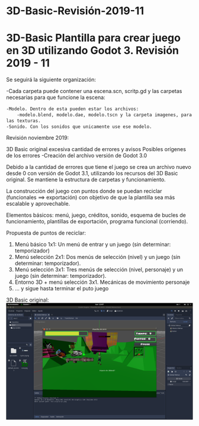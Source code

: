 # 3D-Basic-Revisión-2019-11
# 3D-Basic  Plantilla para crear juego en 3D utilizando Godot 3.   Revisión 2019 - 11

Se seguirá la siguiente organización:

-Cada carpeta puede contener una escena.scn, scritp.gd y las carpetas necesarias para que funcione la escena:

    -Modelo. Dentro de esta pueden estar los archivos:
        -modelo.blend, modelo.dae, modelo.tscn y la carpeta imagenes, para las texturas.
    -Sonido. Con los sonidos que unicamente use ese modelo.

Revisión noviembre 2019:

3D Basic original excesiva cantidad de errores y avisos
Posibles orígenes de los errores 
-Creación del archivo versión de Godot 3.0

Debido a la cantidad de errores que tiene el juego se crea un archivo nuevo desde 0 con versión de Godot 3.1, utilizando los recursos del 3D Basic original. Se mantiene la estructura de carpetas y funcionamiento.

La construcción del juego con puntos donde se puedan reciclar (funcionales ==> exportación) con objetivo de que la plantilla sea más escalable y aprovechable.

Elementos básicos: menú, juego, créditos, sonido, esquema de bucles de funcionamiento, plantillas de exportación, programa funcional (corriendo).

Propuesta de puntos de reciclar:
1. Menú básico 1x1: Un menú de entrar y un juego (sin determinar: temporizador)
2. Menú selección 2x1: Dos menús de selección (nivel) y un juego (sin determinar: temporizador).
3. Menú selección 3x1: Tres menús de selección (nivel, personaje) y un juego (sin determinar: temporizador).
4. Entorno 3D + menú selección 3x1. Mecánicas de movimiento personaje
5. ... y sigue hasta terminar el puto juego


3D Basic original:
<img src="https://github.com/CycloPiStudio/3D-Basic/blob/master/Imagenes/Captura%20juego%201.png" />
